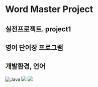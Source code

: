 # Word Master Project

## 실전프로젝트. project1
## 영어 단어장 프로그램

## 개발환경, 언어
<img alt="Java" src ="https://img.shields.io/badge/Java-FF7F50.svg?&style=for-the-badge&logo=Java&logoColor=white"/>
<img src="https://img.shields.io/badge/Java-3766AB?style=flat-square&logo=Java&logoColor=white"/>
<img src="https://img.shields.io/badge/Git-F05032?style=flat&logo=Git&logoColor=white"/>
